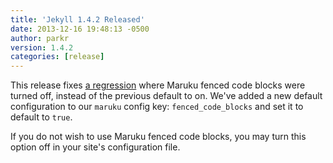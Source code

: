 ```yaml
---
title: 'Jekyll 1.4.2 Released'
date: 2013-12-16 19:48:13 -0500
author: parkr
version: 1.4.2
categories: [release]
---
```


This release fixes [a regression][] where Maruku fenced code blocks were turned
off, instead of the previous default to on. We've added a new default
configuration to our `maruku` config key: `fenced_code_blocks` and set it to
default to `true`.

If you do not wish to use Maruku fenced code blocks, you may turn this option
off in your site's configuration file.

[a regression]: https://github.com/jekyll/jekyll/pull/1830
